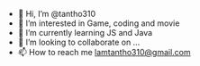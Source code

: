 - 👋 Hi, I’m @tantho310
- 👀 I’m interested in Game, coding and movie
- 🌱 I’m currently learning JS and Java
- 💞️ I’m looking to collaborate on ...
- 📫 How to reach me lamtantho310@gmail.com

<!---
tantho310/tantho310 is a ✨ special ✨ repository because its `README.md` (this file) appears on your GitHub profile.
You can click the Preview link to take a look at your changes.
--->
